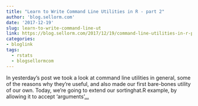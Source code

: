 ```yaml
---
title: "Learn to Write Command Line Utilities in R - part 2"
author: 'blog.sellorm.com'
date: '2017-12-19'
slug: learn-to-write-command-line-ut
link: https://blog.sellorm.com/2017/12/19/command-line-utilities-in-r-pt-2/
categories:
- bloglink
tags:
  - rstats
  - blogsellormcom
---
```


In yesterday’s post we took a look at command line utilities in general, some of the reasons why they’re useful, and also made our first bare-bones utility of our own. Today, we’re going to extend our sortinghat.R example, by allowing it to accept ‘arguments’[... <i class="fas fa-external-link-alt"></i>](https://blog.sellorm.com/2017/12/19/command-line-utilities-in-r-pt-2/)

